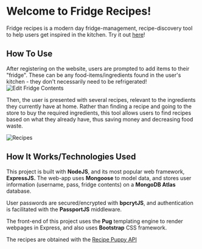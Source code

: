 # Welcome to Fridge Recipes!
Fridge recipes is a modern day fridge-management, recipe-discovery tool to help users get inspired in the kitchen. Try it out [here](https://arcane-beach-51469.herokuapp.com)!

## How To Use 
After registering on the website, users are prompted to add items to their "fridge". These can be any food-items/ingredients found in the user's kitchen - they don't necessarily need to be refrigerated!
![Edit Fridge Contents](https://i.ibb.co/tCj9tv4/editfridge.png)

Then, the user is presented with several recipes, relevant to the ingredients they currently have at home. Rather than finding a recipe and going to the store to buy the required ingredients, this tool allows users to find recipes based on what they already have, thus saving money and decreasing food waste.

![Recipes](https://i.ibb.co/XyxJkGg/recipes.png)

## How It Works/Technologies Used
This project is built with **NodeJS**, and its most popular web framework, **ExpressJS.** The web-app uses **Mongoose** to model data, and stores user information (username, pass, fridge contents) on a **MongoDB Atlas** database.

User passwords are secured/encrypted with **bpcrytJS**, and authentication is facilitated with the **PassportJS** middleware.

The front-end of this project uses the **Pug** templating engine to render webpages in Express, and also uses **Bootstrap** CSS framework.

The recipes are obtained with the [Recipe Puppy API](http://www.recipepuppy.com/about/api/)

